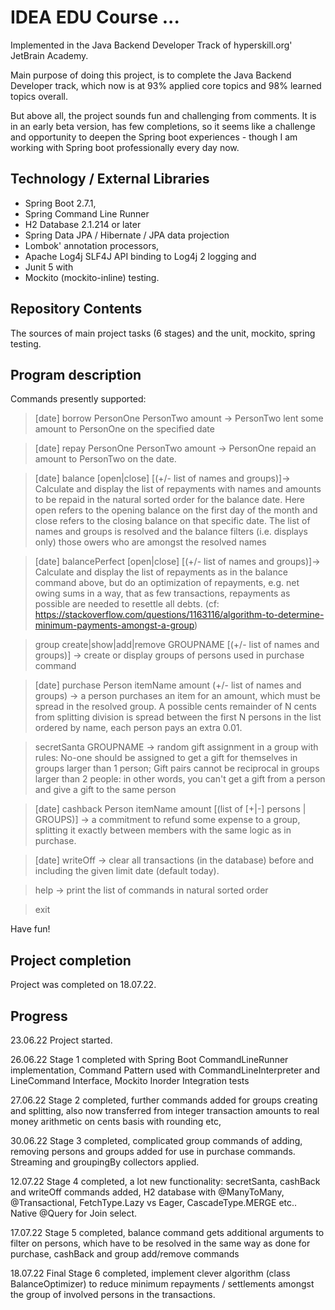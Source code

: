 # IDEA EDU Course ...

Implemented in the Java Backend Developer Track of hyperskill.org' JetBrain Academy.

Main purpose of doing this project, is to complete the Java Backend Developer track, which now is at 93% applied core topics 
and 98% learned topics overall.

But above all, the project sounds fun and challenging from comments. It is in an early beta version, has few completions,
so it seems like a challenge and opportunity to deepen the Spring boot experiences - though I am working with Spring boot
professionally every day now.

## Technology / External Libraries

- Spring Boot 2.7.1,
- Spring Command Line Runner
- H2 Database 2.1.214 or later 
- Spring Data JPA / Hibernate / JPA data projection
- Lombok' annotation processors,
- Apache Log4j SLF4J API binding to Log4j 2 logging and
- Junit 5 with
- Mockito (mockito-inline) testing.

## Repository Contents

The sources of main project tasks (6 stages) and the unit, mockito, spring testing.

## Program description

Commands presently supported:
> [date] borrow PersonOne PersonTwo amount -> PersonTwo lent some amount to PersonOne on the specified date

> [date] repay PersonOne PersonTwo amount -> PersonOne repaid an amount to PersonTwo on the date.


> [date] balance [open|close] [(+/- list of names and groups)]-> Calculate and display the list of repayments with names and amounts to be repaid in the natural sorted order for the balance date.
Here open refers to the opening balance on the first day of the month and close refers to the closing balance on that specific date. The list
of names and groups is resolved and the balance filters (i.e. displays only) those owers who are amongst the resolved names


> [date] balancePerfect [open|close] [(+/- list of names and groups)]-> Calculate and display the list of repayments as in the
balance command above, but do an optimization of repayments, e.g. net owing sums in a way, that as few transactions,
repayments as possible are needed to resettle all debts. (cf: https://stackoverflow.com/questions/1163116/algorithm-to-determine-minimum-payments-amongst-a-group)

> group create|show|add|remove GROUPNAME [(+/- list of names and groups)] -> create or display groups of persons used in purchase command

> [date] purchase Person itemName amount (+/- list of names and groups) -> a person purchases an item for an amount, which must be spread in the resolved group.
A possible cents remainder of N cents from splitting division is spread between the first N persons in the list ordered by name,
each person pays an extra 0.01.

> secretSanta GROUPNAME -> random gift assignment in a group with rules:
No-one should be assigned to get a gift for themselves in groups larger than 1 person; 
Gift pairs cannot be reciprocal in groups larger than 2 people: in other words, you can't get a gift from a person and give a gift to the same person

> [date] cashback Person itemName amount [(list of [+|-] persons | GROUPS)] -> a commitment to refund some expense to a group, splitting it exactly between
members with the same logic as in purchase.

> [date] writeOff -> clear all transactions (in the database) before and including the given limit date (default today).

> help -> print the list of commands in natural sorted order

> exit

Have fun!

## Project completion

Project was completed on 18.07.22.

## Progress

23.06.22 Project started.

26.06.22 Stage 1 completed with Spring Boot CommandLineRunner implementation, Command Pattern used with
CommandLineInterpreter and LineCommand Interface, Mockito Inorder Integration tests

27.06.22 Stage 2 completed, further commands added for groups creating and
splitting, also now transferred from integer transaction amounts to real
money arithmetic on cents basis with rounding etc,

30.06.22 Stage 3 completed, complicated group commands of adding, removing persons and groups added for use in
 purchase commands. Streaming and groupingBy collectors applied.

12.07.22 Stage 4 completed, a lot new functionality: secretSanta, cashBack and writeOff commands added, 
H2 database with @ManyToMany, @Transactional, FetchType.Lazy vs Eager, CascadeType.MERGE etc.. Native @Query for Join select.

17.07.22 Stage 5 completed, balance command gets additional arguments to filter on persons, which have to be
resolved in the same way as done for purchase, cashBack and group add/remove commands

18.07.22 Final Stage 6 completed, implement clever algorithm (class BalanceOptimizer) to reduce
minimum repayments / settlements amongst the group of involved persons in the transactions.
